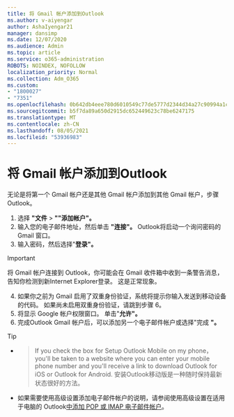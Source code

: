 ```yaml
---
title: 将 Gmail 帐户添加到Outlook
ms.author: v-aiyengar
author: AshaIyengar21
manager: dansimp
ms.date: 12/07/2020
ms.audience: Admin
ms.topic: article
ms.service: o365-administration
ROBOTS: NOINDEX, NOFOLLOW
localization_priority: Normal
ms.collection: Adm_O365
ms.custom:
- "1800027"
- "7351"
ms.openlocfilehash: 0b642db4eee780d6010549c77de5777d2344d34a27c90994a1c7759bdd9ffc07
ms.sourcegitcommit: b5f7da89a650d2915dc652449623c78be6247175
ms.translationtype: MT
ms.contentlocale: zh-CN
ms.lasthandoff: 08/05/2021
ms.locfileid: "53936983"
---
```

# <a name="add-a-gmail-account-to-outlook"></a>将 Gmail 帐户添加到Outlook

无论是将第一个 Gmail 帐户还是其他 Gmail 帐户添加到其他 Gmail 帐户，步骤Outlook。

1. 选择 **"文件**  >  **""添加帐户"。**
1. 输入您的电子邮件地址，然后单击 **"连接"。** Outlook将启动一个询问密码的 Gmail 窗口。 
1. 输入密码，然后选择"**登录"。**
> [!IMPORTANT]
> 将 Gmail 帐户连接到 Outlook，你可能会在 Gmail 收件箱中收到一条警告消息，告知你检测到新Internet Explorer登录。 这是正常现象。
4. 如果你之前为 Gmail 启用了双重身份验证，系统将提示你输入发送到移动设备的代码。 如果尚未启用双重身份验证，请跳到步骤 6。
1. 将显示 Google 帐户权限窗口。 单击"**允许"。**
1. 完成Outlook Gmail 帐户后，可以添加另一个电子邮件帐户或选择"完成 **"。**
> [!TIP]
- > If you check the box for Setup Outlook Mobile on my phone， you'll be taken to a website where you can enter your mobile phone number and you'll receive a link to download Outlook for iOS or Outlook for Android. 安装Outlook移动版是一种随时保持最新状态很好的方法。
- 如果需要使用高级设置添加电子邮件帐户的说明，请参阅使用高级设置在适用于电脑的 Outlook[中添加 POP 或 IMAP 电子邮件帐户](https://support.microsoft.com/office/change-or-update-email-account-settings-in-outlook-for-windows-560a9065-3c3a-4ec5-a24f-cdb9a8d622a2#bkmk_advanced)。
